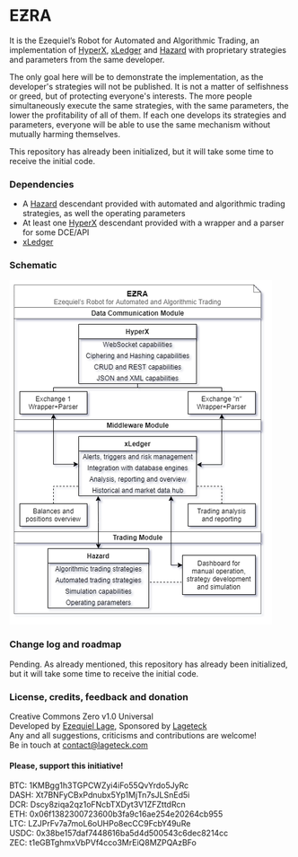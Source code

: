 # EƵRA

It is the Ezequiel’s Robot for Automated and Algorithmic Trading, an implementation of [HyperX](https://github.com/ezlage/HyperX), [xLedger](https://github.com/ezlage/xLedger) and [Hazard](https://github.com/ezlage/Hazard) with proprietary strategies and parameters from the same developer.

The only goal here will be to demonstrate the implementation, as the developer's strategies will not be published. It is not a matter of selfishness or greed, but of protecting everyone's interests. The more people simultaneously execute the same strategies, with the same parameters, the lower the profitability of all of them. If each one develops its strategies and parameters, everyone will be able to use the same mechanism without mutually harming themselves.

This repository has already been initialized, but it will take some time to receive the initial code.

### Dependencies

- A [Hazard](https://github.com/ezlage/Hazard) descendant provided with automated and algorithmic trading strategies, as well the operating parameters
- At least one [HyperX](https://github.com/ezlage/HyperX) descendant provided with a wrapper and a parser for some DCE/API
- [xLedger](https://github.com/ezlage/xLedger)

### Schematic

![Alt text](./schematic.png?raw=true "Schematic")

### Change log and roadmap

Pending. As already mentioned, this repository has already been initialized, but it will take some time to receive the initial code.

### License, credits, feedback and donation

Creative Commons Zero v1.0 Universal  
Developed by [Ezequiel Lage](https://twitter.com/ezlage), Sponsored by [Lageteck](https://lageteck.com)  
Any and all suggestions, criticisms and contributions are welcome!  
Be in touch at contact@lageteck.com  

#### Please, support this initiative!
BTC: 1KMBgg1h3TGPCWZyi4iFo55QvYrdo5JyRc  
DASH: Xt7BNFyCBxPdnubx5Yp1MjTn7sJLSnEd5i  
DCR: Dscy8ziqa2qz1oFNcbTXDyt3V1ZFZttdRcn  
ETH: 0x06f1382300723600b3fa9c16ae254e20264cb955  
LTC: LZJPrFv7a7moL6oUHPo8ecCC9FcbY49uRe  
USDC: 0x38be157daf7448616ba5d4d500543c6dec8214cc  
ZEC: t1eGBTghmxVbPVf4cco3MrEiQ8MZPQAzBFo  